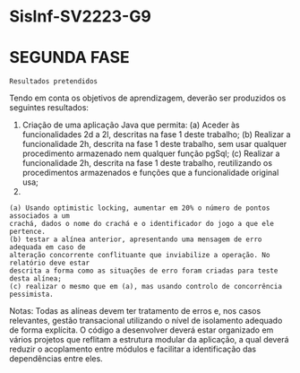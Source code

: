# SisInf-SV2223-G9

# SEGUNDA FASE

    Resultados pretendidos
    
Tendo em conta os objetivos de aprendizagem, deverão ser produzidos os seguintes resultados:
  1. Criação de uma aplicação Java que permita:
    (a) Aceder às funcionalidades 2d a 2l, descritas na fase 1 deste trabalho;
    (b) Realizar a funcionalidade 2h, descrita na fase 1 deste trabalho, sem usar qualquer
    procedimento armazenado nem qualquer função pgSql;
    (c) Realizar a funcionalidade 2h, descrita na fase 1 deste trabalho, reutilizando os
    procedimentos armazenados e funções que a funcionalidade original usa;
  2.
    (a) Usando optimistic locking, aumentar em 20% o número de pontos associados a um
    crachá, dados o nome do crachá e o identificador do jogo a que ele pertence.
    (b) testar a alínea anterior, apresentando uma mensagem de erro adequada em caso de
    alteração concorrente conflituante que inviabilize a operação. No relatório deve estar
    descrita a forma como as situações de erro foram criadas para teste desta alínea;
    (c) realizar o mesmo que em (a), mas usando controlo de concorrência pessimista.
  
  Notas:
    Todas as alíneas devem ter tratamento de erros e, nos casos relevantes, gestão transacional
    utilizando o nível de isolamento adequado de forma explícita.
    O código a desenvolver deverá estar organizado em vários projetos que reflitam a estrutura
    modular da aplicação, a qual deverá reduzir o acoplamento entre módulos e facilitar a
    identificação das dependências entre eles.

